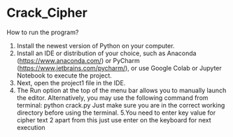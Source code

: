 # Crack_Cipher

How to run the program?
1. Install the newest version of Python on your computer.
2. Install an IDE or distribution of your choice, such as Anaconda (https://www.anaconda.com/)
or PyCharm (https://www.jetbrains.com/pycharm/), or use Google Colab or Jupyter Notebook to
execute the project.
3. Next, open the project1 file in the IDE.
4. The Run option at the top of the menu bar allows you to manually launch the editor.
Alternatively, you may use the following command from terminal:
python crack.py
Just make sure you are in the correct working directory before using the terminal.
5.You need to enter key value for cipher text 2 apart from this just use enter on the keyboard for
next execution
